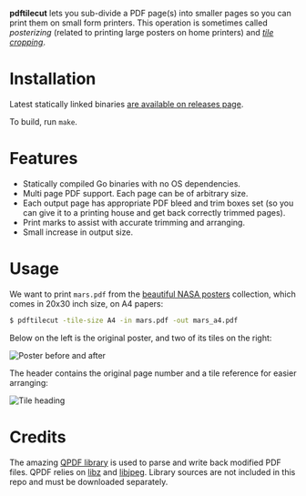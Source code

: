 **pdftilecut** lets you sub-divide a PDF page(s) into smaller pages so you
can print them on small form printers. This operation is sometimes called
*posterizing* (related to printing large posters on home printers) and
*[tile cropping](http://www.imagemagick.org/Usage/crop/#crop_tile)*.

# Installation

Latest statically linked binaries [are available on releases
page](https://github.com/oxplot/pdftilecut/releases).

To build, run `make`.

# Features

* Statically compiled Go binaries with no OS dependencies.
* Multi page PDF support. Each page can be of arbitrary size.
* Each output page has appropriate PDF bleed and trim boxes set (so you
  can give it to a printing house and get back correctly trimmed pages).
* Print marks to assist with accurate trimming and arranging.
* Small increase in output size.

# Usage

We want to print `mars.pdf` from the [beautiful NASA
posters](https://www.jpl.nasa.gov/visions-of-the-future/)
collection, which comes in 20x30 inch size, on A4 papers:

```sh
$ pdftilecut -tile-size A4 -in mars.pdf -out mars_a4.pdf
```

Below on the left is the original poster, and two of its tiles on the
right:

![Poster before and after](/img/example.png?raw=true "Poster before and
after")

The header contains the original page number and a tile reference for
easier arranging:

![Tile heading](/img/heading.png?raw=true "Tile heading")

# Credits

The amazing [QPDF library](https://github.com/qpdf/qpdf) is used to
parse and write back modified PDF files. QPDF relies on
[libz](https://www.zlib.net) and
[libjpeg](https://github.com/libjpeg-turbo). Library sources are not
included in this repo and must be downloaded separately.
